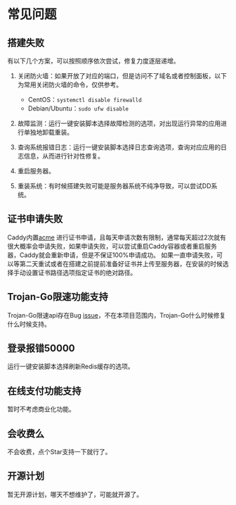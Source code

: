 # 常见问题

## 搭建失败

有以下几个方案，可以按照顺序依次尝试，修复力度逐层递增。

1. 关闭防火墙：如果开放了对应的端口，但是访问不了域名或者控制面板，以下为常用关闭防火墙的命令，仅供参考。

    - CentOS：`systemctl disable firewalld`
    - Debian/Ubuntu：`sudo ufw disable`


2. 故障监测：运行一键安装脚本选择故障检测的选项，对出现运行异常的应用进行单独地卸载重装。
3. 查询系统报错日志：运行一键安装脚本选择日志查询选项，查询对应应用的日志信息，从而进行针对性修复。
4. 重启服务器。
5. 重装系统：有时候搭建失败可能是服务器系统不纯净导致，可以尝试DD系统。

## 证书申请失败

Caddy内置[acme](https://acme.sh)
进行证书申请，且每天申请次数有限制，通常每天超过2次就有很大概率会申请失败，如果申请失败，可以尝试重启Caddy容器或者重启服务器，Caddy就会重新申请，但是不保证100%申请成功。
如果一直申请失败，可以等第二天重试或者在搭建之前提前准备好证书并上传至服务器，在安装的时候选择手动设置证书路径选项指定证书的绝对路径。

## Trojan-Go限速功能支持

Trojan-Go限速api存在Bug [issue](https://github.com/p4gefau1t/trojan-go/issues/216)，不在本项目范围内，Trojan-Go什么时候修复什么时候支持。

## 登录报错50000

运行一键安装脚本选择刷新Redis缓存的选项。

## 在线支付功能支持

暂时不考虑商业化功能。

## 会收费么

不会收费，点个Star支持一下就行了。

## 开源计划

暂无开源计划，哪天不想维护了，可能就开源了。
